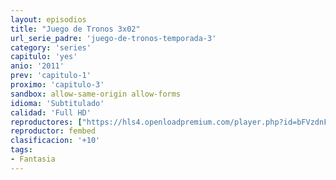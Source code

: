 ```yaml
---
layout: episodios
title: "Juego de Tronos 3x02"
url_serie_padre: 'juego-de-tronos-temporada-3'
category: 'series'
capitulo: 'yes'
anio: '2011'
prev: 'capitulo-1'
proximo: 'capitulo-3'
sandbox: allow-same-origin allow-forms
idioma: 'Subtitulado'
calidad: 'Full HD'
reproductores: ["https://hls4.openloadpremium.com/player.php?id=bFVzdnFtbTRVZFI2TjFYc0dKMkJ6bzZ5OWVHdmJQVGFwNDJFY2k0MWRJaEVpNlUrckFBc0R1b1QvZ1lqOEoyRWJqcmJTUEJkeFFDMExVOFpac2xiNEE9PQ&sub=https://sub.cuevana2.io/vtt-sub/sub7/Game.Of.Thrones.S03E02.vtt"]
reproductor: fembed
clasificacion: '+10'
tags:
- Fantasia
---
```











